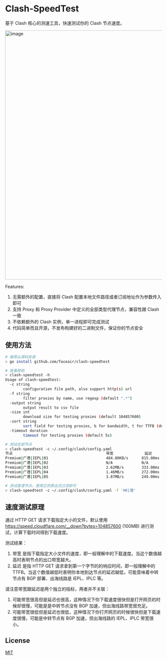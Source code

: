 # Clash-SpeedTest

基于 Clash 核心的测速工具，快速测试你的 Clash 节点速度。

<img width="801" alt="image" src="https://user-images.githubusercontent.com/3659110/236233818-d149c5a9-8e62-437f-8c67-55341984184d.png">


Features:
1. 无需额外的配置，直接将 Clash 配置本地文件路径或者订阅地址作为参数传入即可
2. 支持 Proxy 和 Proxy Provider 中定义的全部类型代理节点，兼容性跟 Clash 一致
3. 不依赖额外的 Clash 实例，单一进程即可完成测试
4. 代码简单而且开源，不发布构建好的二进制文件，保证你的节点安全

## 使用方法

```bash
# 推荐从源码安装
> go install github.com/faceair/clash-speedtest

# 查看帮助
> clash-speedtest -h
Usage of clash-speedtest:
  -c string
        configuration file path, also support http(s) url
  -f string
        filter proxies by name, use regexp (default ".*")
  -output string
        output result to csv file
  -size int
        download size for testing proxies (default 104857600)
  -sort string
        sort field for testing proxies, b for bandwidth, t for TTFB (default "b")
  -timeout duration
        timeout for testing proxies (default 5s)

# 测试全部节点
> clash-speedtest -c ~/.config/clash/config.yaml
节点                                        	带宽          	延迟
Premium|广港|IEPL|01                        	484.80KB/s  	815.00ms
Premium|广港|IEPL|02                        	N/A         	N/A
Premium|广港|IEPL|03                        	2.62MB/s    	333.00ms
Premium|广港|IEPL|04                        	1.46MB/s    	272.00ms
Premium|广港|IEPL|05                        	3.87MB/s    	249.00ms

# 测试香港节点，使用正则表达式过滤即可
> clash-speedtest -c ~/.config/clash/config.yaml -f 'HK|港'
```

## 速度测试原理

通过 HTTP GET 请求下载指定大小的文件，默认使用 https://speed.cloudflare.com/__down?bytes=104857600 (100MB) 进行测试，计算下载时间得到下载速度。

测试结果：
1. 带宽 是指下载指定大小文件的速度，即一般理解中的下载速度。当这个数值越高时表明节点的出口带宽越大。
2. 延迟 是指 HTTP GET 请求拿到第一个字节的的响应时间，即一般理解中的 TTFB。当这个数值越低时表明你本地到达节点的延迟越低，可能意味着中转节点有 BGP 部署、出海线路是 IEPL、IPLC 等。

请注意带宽跟延迟是两个独立的指标，两者并不关联：
1. 可能带宽很高但是延迟也很高，这种情况下你下载速度很快但是打开网页的时候却很慢，可能是是中转节点没有 BGP 加速，但出海线路带宽很充足。
2. 可能带宽很低但是延迟也很低，这种情况下你打开网页的时候很快但是下载速度很慢，可能是中转节点有 BGP 加速，但出海线路的 IEPL、IPLC 带宽很小。

## License

[MIT](LICENSE)
